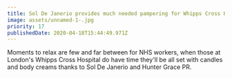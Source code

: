 ```yaml
---
title: Sol De Janerio provides much needed pampering for Whipps Cross Hospital staff
image: assets/unnamed-1-.jpg
priority: 17
publishedDate: 2020-04-18T15:44:49.971Z
---
```

Moments to relax are few and far between for NHS workers, when those at London's Whipps Cross Hospital do have time they'll be all set with candles and body creams thanks to Sol De Janerio and Hunter Grace PR.